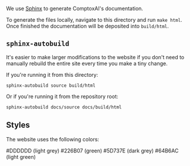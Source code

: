 We use [Sphinx](https://www.sphinx-doc.org/en/master/) to generate ComptoxAI's
documentation.

To generate the files locally, navigate to this directory and run `make html`.
Once finished the documentation will be deposited into `build/html`.

## `sphinx-autobuild`

It's easier to make larger modifications to the website if you don't need to
manually rebuild the entire site every time you make a tiny change.

If you're running it from this directory:

```{python}
sphinx-autobuild source build/html
```

Or if you're running it from the repository root:

```{python}
sphinx-autobuild docs/source docs/build/html
```

## Styles

The website uses the following colors:

#DDDDDD (light grey)
#226B07 (green)
#5D737E (dark grey)
#64B6AC (light green)